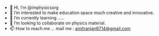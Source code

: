 - 👋 Hi, I’m @imphysicsorg
- 👀 I’m interested to make education space much creative and innovative.
- 🌱 I’m currently learning .....
- 💞️ I’m looking to collaborate on physics material.
- 📫 How to reach me ... mail me : amitranjan6714@gmail.com 

<!---
imphysicsorg/imphysicsorg is a ✨ special ✨ repository because its `README.md` (this file) appears on your GitHub profile.
You can click the Preview link to take a look at your changes.
--->
